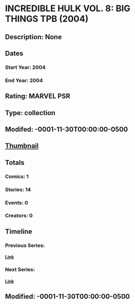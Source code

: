 # INCREDIBLE HULK VOL. 8: BIG THINGS TPB (2004)
## Description: None
## Dates
### Start Year: 2004
### End Year: 2004
## Rating: MARVEL PSR
## Type: collection
## Modifed: -0001-11-30T00:00:00-0500
## [Thumbnail](http://i.annihil.us/u/prod/marvel/i/mg/f/20/4bc662afbdf16.jpg)
## Totals
### Comics: 1
### Stories: 14
### Events: 0
### Creators: 0
## Timeline
### Previous Series: 
#### [Link]()
### Next Series: 
#### [Link]()
## Modified: -0001-11-30T00:00:00-0500